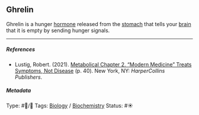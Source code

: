 ## Ghrelin

Ghrelin is a hunger [hormone]() released from the [stomach]() that tells your [brain](Brain.md) that it is empty by sending hunger signals.

---

##### References

* Lustig, Robert. (2021). [Metabolical Chapter 2. “Modern Medicine” Treats Symptoms, Not Disease](Metabolical%20Chapter%202.%20%E2%80%9CModern%20Medicine%E2%80%9D%20Treats%20Symptoms,%20Not%20Disease.md) (p. 40). New York, NY: *HarperCollins Publishers*.

##### Metadata

Type: #🔵/🔵 
Tags: [Biology]() / [Biochemistry](Biochemistry.md)
Status: #☀️ 
